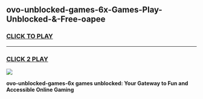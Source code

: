 
## ovo-unblocked-games-6x-Games-Play-Unblocked-&-Free-oapee
<h3>
<a href="https://premium76.site?title=ovo-unblocked-games-6x&ref=24A">CLICK TO PLAY</a></h3>
<hr>

<h3>
<a href="https://premium76.site?title=ovo-unblocked-games-6x&ref=24A">CLICK 2 PLAY</a>
  
</h3>

<a href="https://premium76.site?title=ovo-unblocked-games-6x&ref=24A"><img src="https://clearcache.store/games.png"></a>


**ovo-unblocked-games-6x games unblocked: Your Gateway to Fun and Accessible Online Gaming**
